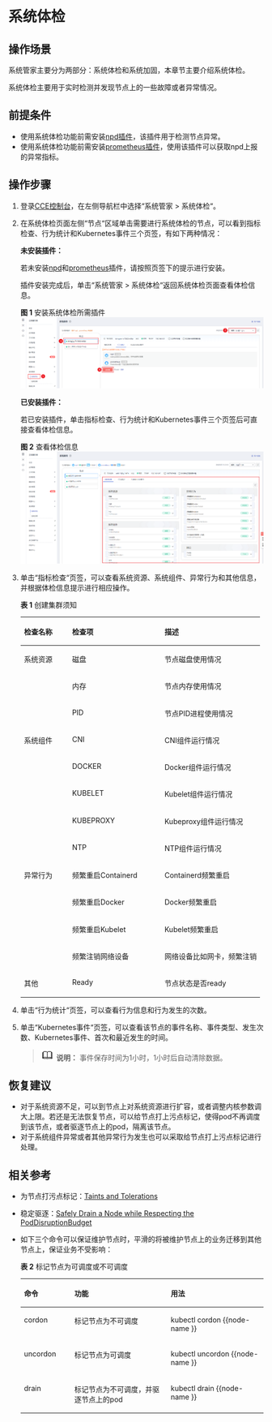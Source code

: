 # 系统体检<a name="cce_01_0218"></a>

## 操作场景<a name="section1351062732514"></a>

系统管家主要分为两部分：系统体检和系统加固，本章节主要介绍系统体检。

系统体检主要用于实时检测并发现节点上的一些故障或者异常情况。

## 前提条件<a name="section168785975413"></a>

-   使用系统体检功能前需安装[npd插件](npd.md)，该插件用于检测节点异常。
-   使用系统体检功能前需安装[prometheus插件](prometheus.md)，使用该插件可以获取npd上报的异常指标。

## 操作步骤<a name="section13882195819560"></a>

1.  登录[CCE控制台](https://console.huaweicloud.com/cce2.0/?utm_source=helpcenter)，在左侧导航栏中选择“系统管家  \>  系统体检“。
2.  在系统体检页面左侧“节点“区域单击需要进行系统体检的节点，可以看到指标检查、行为统计和Kubernetes事件三个页签，有如下两种情况：

    **未安装插件：**

    若未安装[npd](npd.md)和[prometheus](prometheus.md)插件，请按照页签下的提示进行安装。

    插件安装完成后，单击“系统管家  \>  系统体检“返回系统体检页面查看体检信息。

    **图 1**  安装系统体检所需插件<a name="fig1685611812461"></a>  
    ![](figures/安装系统体检所需插件.png "安装系统体检所需插件")

    **已安装插件：**

    若已安装插件，单击指标检查、行为统计和Kubernetes事件三个页签后可直接查看体检信息。

    **图 2**  查看体检信息<a name="fig06331918114"></a>  
    ![](figures/查看体检信息.png "查看体检信息")

3.  单击“指标检查“页签，可以查看系统资源、系统组件、异常行为和其他信息，并根据体检信息提示进行相应操作。

    **表 1**  创建集群须知

    <a name="table108111152195919"></a>
    <table><thead align="left"><tr id="row20811252105914"><th class="cellrowborder" valign="top" width="20.03%" id="mcps1.2.4.1.1"><p id="p14811135212593"><a name="p14811135212593"></a><a name="p14811135212593"></a>检查名称</p>
    </th>
    <th class="cellrowborder" valign="top" width="38.59%" id="mcps1.2.4.1.2"><p id="p15811452145913"><a name="p15811452145913"></a><a name="p15811452145913"></a>检查项</p>
    </th>
    <th class="cellrowborder" valign="top" width="41.38%" id="mcps1.2.4.1.3"><p id="p1418715362071"><a name="p1418715362071"></a><a name="p1418715362071"></a>描述</p>
    </th>
    </tr>
    </thead>
    <tbody><tr id="row88111652155915"><td class="cellrowborder" rowspan="3" valign="top" width="20.03%" headers="mcps1.2.4.1.1 "><p id="p1298265916593"><a name="p1298265916593"></a><a name="p1298265916593"></a>系统资源</p>
    </td>
    <td class="cellrowborder" valign="top" width="38.59%" headers="mcps1.2.4.1.2 "><p id="p6982145965918"><a name="p6982145965918"></a><a name="p6982145965918"></a>磁盘</p>
    </td>
    <td class="cellrowborder" valign="top" width="41.38%" headers="mcps1.2.4.1.3 "><p id="p131874367719"><a name="p131874367719"></a><a name="p131874367719"></a>节点磁盘使用情况</p>
    </td>
    </tr>
    <tr id="row1040679473"><td class="cellrowborder" valign="top" headers="mcps1.2.4.1.1 "><p id="p13406592718"><a name="p13406592718"></a><a name="p13406592718"></a>内存</p>
    </td>
    <td class="cellrowborder" valign="top" headers="mcps1.2.4.1.2 "><p id="p21873367719"><a name="p21873367719"></a><a name="p21873367719"></a>节点内存使用情况</p>
    </td>
    </tr>
    <tr id="row94371418277"><td class="cellrowborder" valign="top" headers="mcps1.2.4.1.1 "><p id="p44374181176"><a name="p44374181176"></a><a name="p44374181176"></a>PID</p>
    </td>
    <td class="cellrowborder" valign="top" headers="mcps1.2.4.1.2 "><p id="p9187173616713"><a name="p9187173616713"></a><a name="p9187173616713"></a>节点PID进程使用情况</p>
    </td>
    </tr>
    <tr id="row981135210590"><td class="cellrowborder" rowspan="5" valign="top" width="20.03%" headers="mcps1.2.4.1.1 "><p id="p199826593596"><a name="p199826593596"></a><a name="p199826593596"></a>系统组件</p>
    </td>
    <td class="cellrowborder" valign="top" width="38.59%" headers="mcps1.2.4.1.2 "><p id="p13827195212710"><a name="p13827195212710"></a><a name="p13827195212710"></a>CNI</p>
    </td>
    <td class="cellrowborder" valign="top" width="41.38%" headers="mcps1.2.4.1.3 "><p id="p1187236371"><a name="p1187236371"></a><a name="p1187236371"></a>CNI组件运行情况</p>
    </td>
    </tr>
    <tr id="row10303103591119"><td class="cellrowborder" valign="top" headers="mcps1.2.4.1.1 "><p id="p14304173551114"><a name="p14304173551114"></a><a name="p14304173551114"></a>DOCKER</p>
    </td>
    <td class="cellrowborder" valign="top" headers="mcps1.2.4.1.2 "><p id="p153048351110"><a name="p153048351110"></a><a name="p153048351110"></a>Docker组件运行情况</p>
    </td>
    </tr>
    <tr id="row1430443511120"><td class="cellrowborder" valign="top" headers="mcps1.2.4.1.1 "><p id="p230412358118"><a name="p230412358118"></a><a name="p230412358118"></a>KUBELET</p>
    </td>
    <td class="cellrowborder" valign="top" headers="mcps1.2.4.1.2 "><p id="p3304535171119"><a name="p3304535171119"></a><a name="p3304535171119"></a>Kubelet组件运行情况</p>
    </td>
    </tr>
    <tr id="row173042355118"><td class="cellrowborder" valign="top" headers="mcps1.2.4.1.1 "><p id="p17304635171118"><a name="p17304635171118"></a><a name="p17304635171118"></a>KUBEPROXY</p>
    </td>
    <td class="cellrowborder" valign="top" headers="mcps1.2.4.1.2 "><p id="p63048357118"><a name="p63048357118"></a><a name="p63048357118"></a>Kubeproxy组件运行情况</p>
    </td>
    </tr>
    <tr id="row4304133571118"><td class="cellrowborder" valign="top" headers="mcps1.2.4.1.1 "><p id="p15304163511110"><a name="p15304163511110"></a><a name="p15304163511110"></a>NTP</p>
    </td>
    <td class="cellrowborder" valign="top" headers="mcps1.2.4.1.2 "><p id="p14304153510119"><a name="p14304153510119"></a><a name="p14304153510119"></a>NTP组件运行情况</p>
    </td>
    </tr>
    <tr id="row6811952165919"><td class="cellrowborder" rowspan="4" valign="top" width="20.03%" headers="mcps1.2.4.1.1 "><p id="p1298215925914"><a name="p1298215925914"></a><a name="p1298215925914"></a>异常行为</p>
    </td>
    <td class="cellrowborder" valign="top" width="38.59%" headers="mcps1.2.4.1.2 "><p id="p48269521972"><a name="p48269521972"></a><a name="p48269521972"></a>频繁重启Containerd</p>
    </td>
    <td class="cellrowborder" valign="top" width="41.38%" headers="mcps1.2.4.1.3 "><p id="p15187113620713"><a name="p15187113620713"></a><a name="p15187113620713"></a>Containerd频繁重启</p>
    </td>
    </tr>
    <tr id="row193915486126"><td class="cellrowborder" valign="top" headers="mcps1.2.4.1.1 "><p id="p16391124891214"><a name="p16391124891214"></a><a name="p16391124891214"></a>频繁重启Docker</p>
    </td>
    <td class="cellrowborder" valign="top" headers="mcps1.2.4.1.2 "><p id="p1439134811123"><a name="p1439134811123"></a><a name="p1439134811123"></a>Docker频繁重启</p>
    </td>
    </tr>
    <tr id="row2039118484122"><td class="cellrowborder" valign="top" headers="mcps1.2.4.1.1 "><p id="p8391174810120"><a name="p8391174810120"></a><a name="p8391174810120"></a>频繁重启Kubelet</p>
    </td>
    <td class="cellrowborder" valign="top" headers="mcps1.2.4.1.2 "><p id="p14391124841210"><a name="p14391124841210"></a><a name="p14391124841210"></a>Kubelet频繁重启</p>
    </td>
    </tr>
    <tr id="row63911648101219"><td class="cellrowborder" valign="top" headers="mcps1.2.4.1.1 "><p id="p1239124831214"><a name="p1239124831214"></a><a name="p1239124831214"></a>频繁注销网络设备</p>
    </td>
    <td class="cellrowborder" valign="top" headers="mcps1.2.4.1.2 "><p id="p1239114815123"><a name="p1239114815123"></a><a name="p1239114815123"></a>网络设备比如网卡，频繁注销</p>
    </td>
    </tr>
    <tr id="row7811135245911"><td class="cellrowborder" valign="top" width="20.03%" headers="mcps1.2.4.1.1 "><p id="p16982155995917"><a name="p16982155995917"></a><a name="p16982155995917"></a>其他</p>
    </td>
    <td class="cellrowborder" valign="top" width="38.59%" headers="mcps1.2.4.1.2 "><p id="p398225975918"><a name="p398225975918"></a><a name="p398225975918"></a>Ready</p>
    </td>
    <td class="cellrowborder" valign="top" width="41.38%" headers="mcps1.2.4.1.3 "><p id="p161872036072"><a name="p161872036072"></a><a name="p161872036072"></a>节点状态是否ready</p>
    </td>
    </tr>
    </tbody>
    </table>

4.  单击“行为统计“页签，可以查看行为信息和行为发生的次数。
5.  单击“Kubernetes事件“页签，可以查看该节点的事件名称、事件类型、发生次数、Kubernetes事件、首次和最近发生的时间。

    >![](public_sys-resources/icon-note.gif) **说明：** 
    >事件保存时间为1小时，1小时后自动清除数据。


## 恢复建议<a name="section14891134413567"></a>

-   对于系统资源不足，可以到节点上对系统资源进行扩容，或者调整内核参数调大上限。若还是无法恢复节点，可以给节点打上污点标记，使得pod不再调度到该节点，或者驱逐节点上的pod，隔离该节点。
-   对于系统组件异常或者其他异常行为发生也可以采取给节点打上污点标记进行处理。

## 相关参考<a name="section1598713175217"></a>

-   为节点打污点标记：[Taints and Tolerations](https://kubernetes.io/docs/concepts/configuration/taint-and-toleration/)
-   稳定驱逐：[Safely Drain a Node while Respecting the PodDisruptionBudget](https://kubernetes.io/docs/tasks/administer-cluster/safely-drain-node/)
-   如下三个命令可以保证维护节点时，平滑的将被维护节点上的业务迁移到其他节点上，保证业务不受影响：

    **表 2**  标记节点为可调度或不可调度

    <a name="table244353324710"></a>
    <table><thead align="left"><tr id="row184431333184719"><th class="cellrowborder" valign="top" width="20.732073207320735%" id="mcps1.2.4.1.1"><p id="p644319335474"><a name="p644319335474"></a><a name="p644319335474"></a>命令</p>
    </th>
    <th class="cellrowborder" valign="top" width="39.64396439643964%" id="mcps1.2.4.1.2"><p id="p6443733194714"><a name="p6443733194714"></a><a name="p6443733194714"></a>功能</p>
    </th>
    <th class="cellrowborder" valign="top" width="39.62396239623963%" id="mcps1.2.4.1.3"><p id="p044323316477"><a name="p044323316477"></a><a name="p044323316477"></a>用法</p>
    </th>
    </tr>
    </thead>
    <tbody><tr id="row444323344714"><td class="cellrowborder" valign="top" width="20.732073207320735%" headers="mcps1.2.4.1.1 "><p id="p1044353314715"><a name="p1044353314715"></a><a name="p1044353314715"></a>cordon</p>
    </td>
    <td class="cellrowborder" valign="top" width="39.64396439643964%" headers="mcps1.2.4.1.2 "><p id="p844373319472"><a name="p844373319472"></a><a name="p844373319472"></a>标记节点为不可调度</p>
    </td>
    <td class="cellrowborder" valign="top" width="39.62396239623963%" headers="mcps1.2.4.1.3 "><p id="p2443133374712"><a name="p2443133374712"></a><a name="p2443133374712"></a>kubectl cordon {{node-name }}</p>
    </td>
    </tr>
    <tr id="row9443123319472"><td class="cellrowborder" valign="top" width="20.732073207320735%" headers="mcps1.2.4.1.1 "><p id="p7443433134716"><a name="p7443433134716"></a><a name="p7443433134716"></a>uncordon</p>
    </td>
    <td class="cellrowborder" valign="top" width="39.64396439643964%" headers="mcps1.2.4.1.2 "><p id="p944353384711"><a name="p944353384711"></a><a name="p944353384711"></a>标记节点为可调度</p>
    </td>
    <td class="cellrowborder" valign="top" width="39.62396239623963%" headers="mcps1.2.4.1.3 "><p id="p16443333174720"><a name="p16443333174720"></a><a name="p16443333174720"></a>kubectl uncordon {{node-name }}</p>
    </td>
    </tr>
    <tr id="row194441733104720"><td class="cellrowborder" valign="top" width="20.732073207320735%" headers="mcps1.2.4.1.1 "><p id="p174443330476"><a name="p174443330476"></a><a name="p174443330476"></a>drain</p>
    </td>
    <td class="cellrowborder" valign="top" width="39.64396439643964%" headers="mcps1.2.4.1.2 "><p id="p2444433184713"><a name="p2444433184713"></a><a name="p2444433184713"></a>标记节点为不可调度，并驱逐节点上的pod</p>
    </td>
    <td class="cellrowborder" valign="top" width="39.62396239623963%" headers="mcps1.2.4.1.3 "><p id="p1544414338478"><a name="p1544414338478"></a><a name="p1544414338478"></a>kubectl drain {{node-name }}</p>
    </td>
    </tr>
    </tbody>
    </table>


